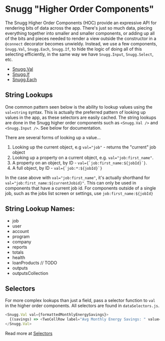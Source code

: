 # Snugg "Higher Order Components"

The Snugg Higher Order Components (HOC) provide an expressive API for rendering bits of data across the app. There's just so much data, piecing everything together into smaller and smaller components, or adding up all of the bits and pieces needed to render a view outside the constructor in a `@connect` decorator becomes unwieldy. Instead, we use a few components, `Snugg.Val`, `Snugg.Each`, `Snugg.If`, to hide the logic of doing all of this selecting efficiently, in the same way we have `Snugg.Input`, `Snugg.Select`, etc.

* [Snugg.Val](/snugg-val.md)
* [Snugg.If](/snugg-if.md)
* [Snugg.Each](/snugg-each.md)

## String Lookups

One common pattern seen below is the ability to lookup values using the `val=string`
syntax. This is actually the preferred pattern of looking up values in the app, as these
selectors are easily cached. The string lookups are done in the Snugg higher order components such as
`<Snugg.Val />` and `<Snugg.Input />`. See below for documentation.

There are several forms of looking up a value...

1. Looking up the current object, e.g `val="job"` - returns the "current" job object
2. Looking up a property on a current object, e.g. `val="job:first_name"`.
3. A property on an object, by ID - ``val={`job:first_name:${jobId}`}``.
4. A full object, by ID - ``val={`job:*:${jobId}`}``

In the case above with `val="job:first_name"`, it's actually shorthand for `val="job:first_name:${currentJobid}"`. This can only be used in components that have a current job id. For components outside of a single job, such as the jobs list screen or settings, use `job:first_name:${jobId}`

## String Lookup Names:
- job
- user
- account
- program
- company
- reports
- totals
- health
- loanProducts // TODO
- outputs
- outputsCollection

## Selectors

For more complex lookups than just a field, pass a selector function to `val` in the higher order components. All selectors are found in `dataSelectors.js`.

```js
<Snugg.Val val={formattedMonthlyEnergySavings}>
  {(savings) => <TwoCellRow label="Avg Monthly Energy Savings: " value={savings} />}
</Snugg.Val>
```

Read more at [Selectors](../selectors/selectors.md)
